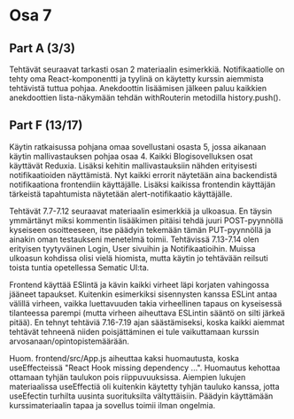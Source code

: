# Osa 7

## Part A (3/3)

Tehtävät seuraavat tarkasti osan 2 materiaalin esimerkkiä. Notifikaatiolle on tehty oma React-komponentti ja tyylinä on käytetty kurssin aiemmista tehtävistä tuttua pohjaa. Anekdoottin lisäämisen jälkeen paluu kaikkien anekdoottien lista-näkymään tehdän withRouterin metodilla history.push().


## Part F (13/17)

Käytin ratkaisussa pohjana omaa sovellustani osasta 5, jossa aikanaan käytin mallivastauksen pohjaa osaa 4. Kaikki Blogisovelluksen osat käyttävät Reduxia. Lisäksi kehitin mallivastauksiin nähden erityisesti notifikaatioiden näyttämistä. Nyt kaikki errorit näytetään aina backendistä notifikaationa frontendiin käyttäjälle. Lisäksi kaikissa frontendin käyttäjän tärkeistä tapahtumista näytetään alert-notifikaatio käyttäjälle.

Tehtävät 7.7-7.12 seuraavat materiaalin esimerkkiä ja ulkoasua. En täysin ymmärtänyt miksi kommentin lisääkimen pitäisi tehdä juuri POST-pyynnöllä kyseiseen osoitteeseen, itse päädyin tekemään tämän PUT-pyynnöllä ja ainakin oman testaukseni menetelmä toimii. Tehtävissä 7.13-7.14 olen erityisen tyytyväinen Login, User sivuihin ja Notifikaatioihin. Muissa ulkoasun kohdissa olisi vielä hiomista, mutta käytin jo tehtävään reilsuti toista tuntia opetellessa Sematic UI:ta.

Frontend käyttää ESlintä ja kävin kaikki virheet läpi korjaten vahingossa jääneet tapaukset. Kuitenkin esimerkiksi sisennysten kanssa ESLint antaa välillä virheen, vaikka luettavuuden takia virheellinen tapaus on kyseisessä tilanteessa parempi (mutta virheen aiheuttava ESLintin sääntö on silti järkeä pitää). En tehnyt tehtäviä 7.16-7.19 ajan säästämiseksi, koska kaikki aiemmat tehtävät tehneenä niiden poisjättäminen ei tule vaikuttamaan kurssin arvosanaan/opintopistemäärään.

Huom. frontend/src/App.js aiheuttaa kaksi huomautusta, koska useEffecteissä "React Hook missing dependency ...". Huomautus kehottaa ottamaan tyhjän taulukon pois riippuvuuksissa. Aiempien lukujen materiaalissa useEffectiä oli kuitenkin käytetty tyhjän tauluko kanssa, jotta useEfectin turhilta uusinta suorituksilta vältyttäisiin. Päädyin käyttämään kurssimateriaalin tapaa ja sovellus toimii ilman ongelmia.
